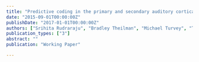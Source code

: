 ```yaml
---
title: "Predictive coding in the primary and secondary auditory cortical neurons of songbirds."
date: "2015-09-01T00:00:00Z"
publishDate: "2017-01-01T00:00:00Z"
authors: ["Srihita Rudraraju", "Bradley Theilman", "Michael Turvey", "Timothy Gentner"]
publication_types: ["3"]
abstract: ""
publication: "Working Paper"

---
```

